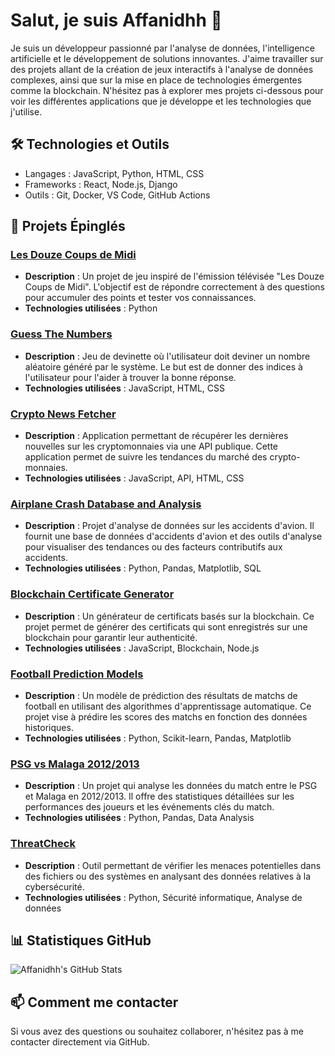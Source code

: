# Salut, je suis Affanidhh 👋

Je suis un développeur passionné par l'analyse de données, l'intelligence artificielle et le développement de solutions innovantes. J'aime travailler sur des projets allant de la création de jeux interactifs à l'analyse de données complexes, ainsi que sur la mise en place de technologies émergentes comme la blockchain. N'hésitez pas à explorer mes projets ci-dessous pour voir les différentes applications que je développe et les technologies que j'utilise.

## 🛠️ Technologies et Outils

- Langages : JavaScript, Python, HTML, CSS
- Frameworks : React, Node.js, Django
- Outils : Git, Docker, VS Code, GitHub Actions

## 📌 Projets Épinglés

### [Les Douze Coups de Midi](https://github.com/affanidhh/Les-Douze-Coups-de-Midi)
- **Description** : Un projet de jeu inspiré de l'émission télévisée "Les Douze Coups de Midi". L'objectif est de répondre correctement à des questions pour accumuler des points et tester vos connaissances.
- **Technologies utilisées** : Python

### [Guess The Numbers](https://github.com/affanidhh/Guess-The-Numbers)
- **Description** : Jeu de devinette où l'utilisateur doit deviner un nombre aléatoire généré par le système. Le but est de donner des indices à l'utilisateur pour l'aider à trouver la bonne réponse.
- **Technologies utilisées** : JavaScript, HTML, CSS

### [Crypto News Fetcher](https://github.com/affanidhh/crypto-news-fetcher)
- **Description** : Application permettant de récupérer les dernières nouvelles sur les cryptomonnaies via une API publique. Cette application permet de suivre les tendances du marché des crypto-monnaies.
- **Technologies utilisées** : JavaScript, API, HTML, CSS

### [Airplane Crash Database and Analysis](https://github.com/affanidhh/Airplane-Crash-Database-and-Analysis)
- **Description** : Projet d'analyse de données sur les accidents d'avion. Il fournit une base de données d'accidents d'avion et des outils d'analyse pour visualiser des tendances ou des facteurs contributifs aux accidents.
- **Technologies utilisées** : Python, Pandas, Matplotlib, SQL

### [Blockchain Certificate Generator](https://github.com/affanidhh/BlockchainCertificateGenerator)
- **Description** : Un générateur de certificats basés sur la blockchain. Ce projet permet de générer des certificats qui sont enregistrés sur une blockchain pour garantir leur authenticité.
- **Technologies utilisées** : JavaScript, Blockchain, Node.js

### [Football Prediction Models](https://github.com/affanidhh/Football-Prediction-Models)
- **Description** : Un modèle de prédiction des résultats de matchs de football en utilisant des algorithmes d'apprentissage automatique. Ce projet vise à prédire les scores des matchs en fonction des données historiques.
- **Technologies utilisées** : Python, Scikit-learn, Pandas, Matplotlib

### [PSG vs Malaga 2012/2013](https://github.com/affanidhh/psg-vs-malaga-2012-2013)
- **Description** : Un projet qui analyse les données du match entre le PSG et Malaga en 2012/2013. Il offre des statistiques détaillées sur les performances des joueurs et les événements clés du match.
- **Technologies utilisées** : Python, Pandas, Data Analysis

### [ThreatCheck](https://github.com/affanidhh/ThreatCheck)
- **Description** : Outil permettant de vérifier les menaces potentielles dans des fichiers ou des systèmes en analysant des données relatives à la cybersécurité.
- **Technologies utilisées** : Python, Sécurité informatique, Analyse de données

## 📊 Statistiques GitHub

![Affanidhh's GitHub Stats](https://github-readme-stats.vercel.app/api?username=affanidhh&show_icons=true&count_private=true&theme=radical)

## 📫 Comment me contacter

Si vous avez des questions ou souhaitez collaborer, n'hésitez pas à me contacter directement via GitHub.

